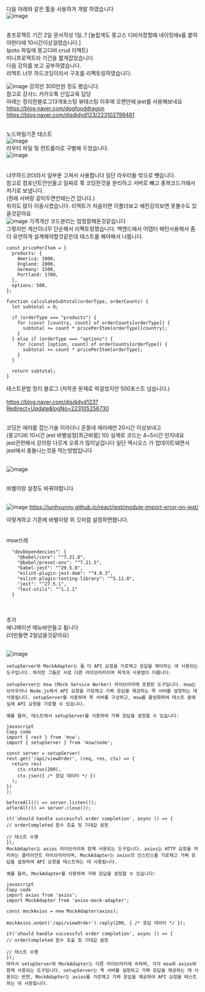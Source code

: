 
다음 아래와 같은 툴을 사용하겨 개발 하였습니다<br>
![image](https://github.com/sengwoong/tdd/assets/92924243/8e4b5399-ed48-436c-9740-7c046fbfb5a7)

<br>
총프로젝트 기간 2일 문서작성 1일..? [놀랍게도 몽고스 디비저장할떄 네이밍에s를 붙여야한다에 10시간이상걸렸습니다.]<br>
(poto 파일에 몽고디비 crud 리엑트)<br>
미니프로젝트라 기간을 짧게잡았습니다.<br>
다음 강의를 보고 공부하였습니다.<br>
리엑트 너무 하드코딩이라서 구조를 리펙토링하였습니다.<br>


![image](https://github.com/sengwoong/tdd/assets/92924243/f6aacd3c-efb1-4c5f-b6e4-47f714414046)
강의만 300만원 정도 봤습니다.<br>
참고로 강사느 카카오톡 신입교육 담당<br>
아래는 정리한블로그13개포스팅 뷰테스팅 이후에 오랜만에 jest를 사용해보네요<br>
https://blog.naver.com/dogfooddragon <br>
https://blog.naver.com/djsdjdyd123/223102799481


<br>노드파일기준 테스트<br>
![image](https://github.com/sengwoong/tdd/assets/92924243/0e8132f4-ef36-4c65-9339-57c98408fd19)
<br>
라우터 파일 및 컨트롤러로 구별해 두었습니다.<br>
![image](https://github.com/sengwoong/tdd/assets/92924243/a1255a3b-47ef-41b8-843f-ccdb6f16648d)
<br> 
<br>
<br>
너무하드코더라서 일부분 고쳐서 사용합니다 일단 라우터들 밖으로 뺏습니다.
<br>
참고로 컴포넌트안만들고 일짜로 쭉 코딩한것을 분리하고 서버로 뺴고 중복코드가돼서 저기로 보냅니다.
<br>
(원래 서버랑 같이두면안돼는건 압니다.)
<br>
위치도 많이 이동시켰습니다. 리엑트가 처음이면 이폴더보고 예전강의보면 못볼수도 있을것같아요
<br>
![image](https://github.com/sengwoong/tdd/assets/92924243/64575a81-678b-4c32-a848-da74dfe7529a)
가격개산 코드분리는 엄청잘해둔것같습니다<br> 
그렇지만 계산이너무 단순해서 리펙토링했습니다. 백엔드에서 어뎁터 패턴사용해서 좀더 유연하게 설계해야할것같은데 테스트를 해야해서 나뚭니다.<br>
```
const pricePerItem = {
  products: {
    America: 1000,
    England: 2000,
    Germany: 1500,
    Portland: 1700,
  },
  options: 500,
};

function calculateSubtotal(orderType, orderCounts) {
  let subtotal = 0;

  if (orderType === "products") {
    for (const [country, count] of orderCounts[orderType]) {
      subtotal += count * pricePerItem[orderType][country];
    }
  } else if (orderType === "options") {
    for (const [option, count] of orderCounts[orderType]) {
      subtotal += count * pricePerItem[orderType];
    }
  }

  return subtotal;
}
```





테스트문법 정리 블로그 (저작권 문제로 락걸었지만 500포스트 넘습니다.) 
<br><br>
https://blog.naver.com/djsdjdyd123?Redirect=Update&logNo=223105256730


<br>
코딩은 에러를 잡는기술 이라더니 온동네 에러에만 20시간 이상보내고
<br>
(몽고디비 10시간 jest 바벨설정[최근바뀜] 10) 실제로 코드는 4~5시간 만지네요
<br>
jest관련해서 강의랑 다르게 오류가 많이날겁니다 일단 엑시오스 가 업데이트돼면서 jest에서 충돌나는것을 막는방법입니다 <br><br>


![image](https://github.com/sengwoong/tdd/assets/92924243/1513baf0-be3d-4bbd-99ec-9516d4fa1a32)


<br>
바벨이랑 설정도 바꿔야합니다.
<br>
<br>

![image](https://github.com/sengwoong/tdd/assets/92924243/04666f55-fa5a-49f3-a200-23376a732acf)
https://junhyunny.github.io/react/jest/module-import-error-on-jest/
<br>


이렇게하고 기존에 바벨이랑 위 깃처럼 설정하면됍니다.
<br>
<br>
<br>
msw쓰레
```
  "devDependencies": {
    "@babel/core": "^7.21.8",
    "@babel/preset-env": "^7.21.5",
    "babel-jest": "^29.5.0",
    "eslint-plugin-jest-dom": "^4.0.3",
    "eslint-plugin-testing-library": "^5.11.0",
    "jest": "^27.5.1",
    "test-utils": "^1.1.1"
  }
  ```
  <br>
  <br>
  추가<br>
  에니메이션 메뉴바만들고 튑니다<br>
  (더만들면 2일넘을것같아요)<br>
  <br>
  
  ![image](https://github.com/sengwoong/tdd/assets/92924243/9092421d-e8c0-437d-a03a-927415be3027)
  
  
  ```
  setupServer와 MockAdapter는 둘 다 API 요청을 가로채고 응답을 제어하는 데 사용되는 도구입니다. 하지만 그들은 서로 다른 라이브러리이며 목적과 사용법이 다릅니다.

setupServer는 msw (Mock Service Worker) 라이브러리에 포함된 도구입니다. msw는 브라우저나 Node.js에서 API 요청을 가로채고 가짜 응답을 제공하는 목 서버를 설정하는 데 사용됩니다. setupServer를 사용하여 목 서버를 구성하고, msw를 활성화하여 테스트 중에 실제 API 요청을 가로챌 수 있습니다.

예를 들어, 테스트에서 setupServer를 사용하여 가짜 응답을 설정할 수 있습니다:

javascript
Copy code
import { rest } from 'msw';
import { setupServer } from 'msw/node';

const server = setupServer(
  rest.get('/api/viewOrder', (req, res, ctx) => {
    return res(
      ctx.status(200),
      ctx.json({ /* 응답 데이터 */ })
    );
  })
);

beforeAll(() => server.listen());
afterAll(() => server.close());

it('should handle successful order completion', async () => {
  // orderCompleted 함수 호출 및 기대값 설정

  // 테스트 수행
});
MockAdapter는 axios 라이브러리와 함께 사용되는 도구입니다. axios는 HTTP 요청을 처리하는 클라이언트 라이브러리이며, MockAdapter는 axios의 인스턴스를 가로채고 가짜 응답을 설정하여 API 요청을 테스트하는 데 사용됩니다.

예를 들어, MockAdapter를 사용하여 가짜 응답을 설정할 수 있습니다:

javascript
Copy code
import axios from 'axios';
import MockAdapter from 'axios-mock-adapter';

const mockAxios = new MockAdapter(axios);

mockAxios.onGet('/api/viewOrder').reply(200, { /* 응답 데이터 */ });

it('should handle successful order completion', async () => {
  // orderCompleted 함수 호출 및 기대값 설정

  // 테스트 수행
});
따라서 setupServer와 MockAdapter는 다른 라이브러리에 속하며, 각각 msw와 axios와 함께 사용되는 도구입니다. setupServer는 목 서버를 설정하고 가짜 응답을 제공하는 데 사용되는 반면, MockAdapter는 axios를 가로채고 가짜 응답을 제공하여 API 요청을 테스트하는 데 사용됩니다.
  ```

